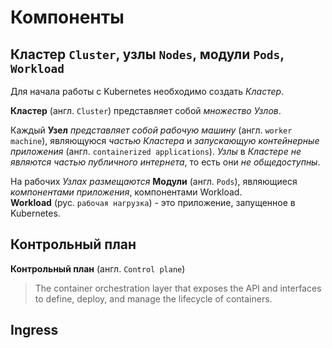 
# Компоненты

## Кластер `Cluster`, узлы `Nodes`, модули `Pods`, `Workload`
Для начала работы с Kubernetes необходимо создать *Кластер*.

**Кластер** (англ. `Cluster`) представляет собой *множество* *Узлов*.

Каждый **Узел** *представляет собой рабочую машину* (англ. `worker machine`), являющуюся *частью Кластера* и *запускающую контейнерные приложения* (англ. `containerized applications`). *Узлы* в *Кластере* *не являются частью публичного интернета*, то есть они *не общедоступны*.

На рабочих *Узлах размещаются* **Модули** (англ. `Pods`), являющиеся *компонентами приложения*, компонентами Workload.  
**Workload** (рус. `рабочая нагрузка`) - это приложение, запущенное в Kubernetes.

## Контрольный план

**Контрольный план** (англ. `Control plane`)
> The container orchestration layer that exposes the API and interfaces to define, deploy, and manage the lifecycle of containers.




## Ingress
